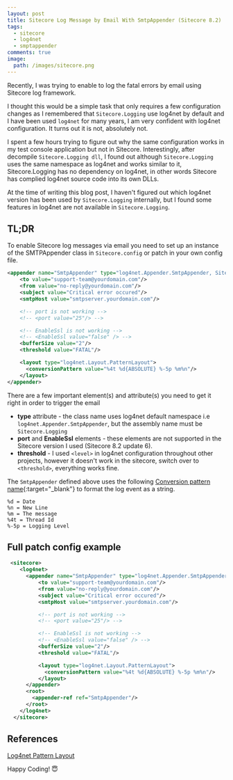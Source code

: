 ```yaml
---
layout: post
title: Sitecore Log Message by Email With SmtpAppender (Sitecore 8.2)
tags:
  - sitecore
  - log4net
  - smptappender
comments: true
image:
  path: /images/sitecore.png
---
```


<!-- ![_config.yml]({{ site.baseurl }}/images/sitecore.png) -->

Recently, I was trying to enable to log the fatal errors by email using Sitecore log framework.

<!--more-->

I thought this would be a simple task that only requires a few configuration changes as I remembered that `Sitecore.Logging` use log4net by default and I have been used `log4net` for many years, I am very confident with log4net configuration. It turns out it is not, absolutely not.

I spent a few hours trying to figure out why the same configuration works in my test console application but not in Sitecore. Interestingly, after decompile `Sitecore.Logging dll`, I found out although `Sitecore.Logging` uses the same namespace as log4net and works similar to it, Sitecore.Logging has no dependency on log4net, in other words Sitecore has complied log4net source code into its own DLLs.

At the time of writing this blog post, I haven't figured out which log4net version has been used by `Sitecore.Logging` internally, but I found some features in log4net are not available in `Sitecore.Logging`.

## TL;DR

To enable Sitecore log messages via email you need to set up an instance of the SMTPAppender class in `Sitecore.config` or patch in your own config file.

```xml
<appender name="SmtpAppender" type="log4net.Appender.SmtpAppender, Sitecore.Logging">
    <to value="support-team@yourdomain.com"/>
    <from value="no-reply@yourdomain.com"/>
    <subject value="Critical error occured"/>
    <smtpHost value="smtpserver.yourdomain.com"/>

    <!-- port is not working -->
    <!-- <port value="25"/> -->

    <!-- EnableSsl is not working -->
    <!-- <EnableSsl value="false" /> -->
    <bufferSize value="2"/>
    <threshold value="FATAL"/>

    <layout type="log4net.Layout.PatternLayout">
      <conversionPattern value="%4t %d{ABSOLUTE} %-5p %m%n"/>
    </layout>
</appender>

```

There are a few important element(s) and attribute(s) you need to get it right in order to trigger the email

- **type** attribute - the class name uses log4net default namespace i.e `log4net.Appender.SmtpAppender`, but the assembly name must be `Sitecore.Logging`
- **port** and **EnableSsl** elements - these elements are not supported in the Sitecore version I used (Sitecore 8.2 update 6).
- **threshold** - I used `<level>` in log4net configuration throughout other projects, however it doesn't work in the sitecore, switch over to `<threshold>`, everything works fine.

The `SmtpAppender` defined above uses the following [Conversion pattern name](https://logging.apache.org/log4net/log4net-1.2.13/release/sdk/log4net.Layout.PatternLayout.html){:target="\_blank"} to format the log event as a string.

```
%d = Date
%n = New Line
%m = The message
%4t = Thread Id
%-5p = Logging Level
```

## Full patch config example

```xml
 <sitecore>
    <log4net>
      <appender name="SmtpAppender" type="log4net.Appender.SmtpAppender, Sitecore.Logging">
          <to value="support-team@yourdomain.com"/>
          <from value="no-reply@yourdomain.com"/>
          <subject value="Critical error occured"/>
          <smtpHost value="smtpserver.yourdomain.com"/>

          <!-- port is not working -->
          <!-- <port value="25"/> -->

          <!-- EnableSsl is not working -->
          <!-- <EnableSsl value="false" /> -->
          <bufferSize value="2"/>
          <threshold value="FATAL"/>

          <layout type="log4net.Layout.PatternLayout">
            <conversionPattern value="%4t %d{ABSOLUTE} %-5p %m%n"/>
          </layout>
      </appender>
      <root>
        <appender-ref ref="SmtpAppender"/>
      </root>
    </log4net>
  </sitecore>
```

## References

[Log4net Pattern Layout](https://logging.apache.org/log4net/log4net-1.2.13/release/sdk/log4net.Layout.PatternLayout.html)

Happy Coding! 😇
